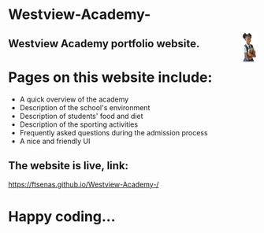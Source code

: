 # Westview-Academy-

<div class="" style="float: right;">
  <img style="width: 30px; height: 60px;" src="images/school/student1.png" alt="Westview Academy">
</div>


## Westview Academy portfolio website.

# Pages on this website include:
* A quick overview of the academy
* Description of the school's environment 
* Description of students' food and diet 
* Description of the sporting activities 
* Frequently asked questions during the admission process 
* A nice and friendly UI

## The website is live, link:
https://ftsenas.github.io/Westview-Academy-/


# Happy coding...

